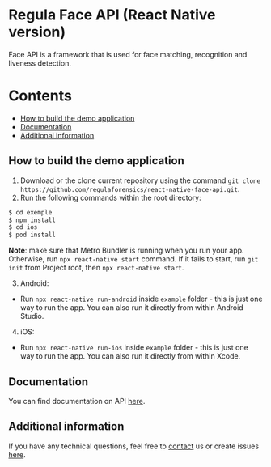 # Regula Face API (React Native version)
Face API is a framework that is used for face matching, recognition and liveness detection.

# Contents
* [How to build the demo application](#how-to-build-the-demo-application)
* [Documentation](#documentation)
* [Additional information](#additional-information)

## How to build the demo application
1. Download or the clone current repository using the command `git clone https://github.com/regulaforensics/react-native-face-api.git`.
2. Run the following commands within the root directory:
```bash
$ cd exemple
$ npm install
$ cd ios
$ pod install
```

**Note**: make sure that Metro Bundler is running when you run your app. Otherwise, run `npx react-native start` command. If it fails to start, run `git init` from Project root, then `npx react-native start`.

3. Android:
  * Run `npx react-native run-android` inside `example` folder - this is just one way to run the app. You can also run it directly from within Android Studio.

4. iOS:
  * Run `npx react-native run-ios` inside `example` folder - this is just one way to run the app. You can also run it directly from within Xcode.

## Documentation
You can find documentation on API [here](https://docs.regulaforensics.com/react-native-face).

## Additional information
If you have any technical questions, feel free to [contact](mailto:support@regulaforensics.com) us or create issues [here](https://github.com/regulaforensics/react-native-face-api/issues).
